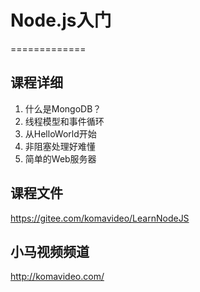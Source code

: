 # Node.js入门
=============

## 课程详细

1. 什么是MongoDB？
2. 线程模型和事件循环
3. 从HelloWorld开始
4. 非阻塞处理好难懂
5. 简单的Web服务器

## 课程文件

https://gitee.com/komavideo/LearnNodeJS

## 小马视频频道

http://komavideo.com/
